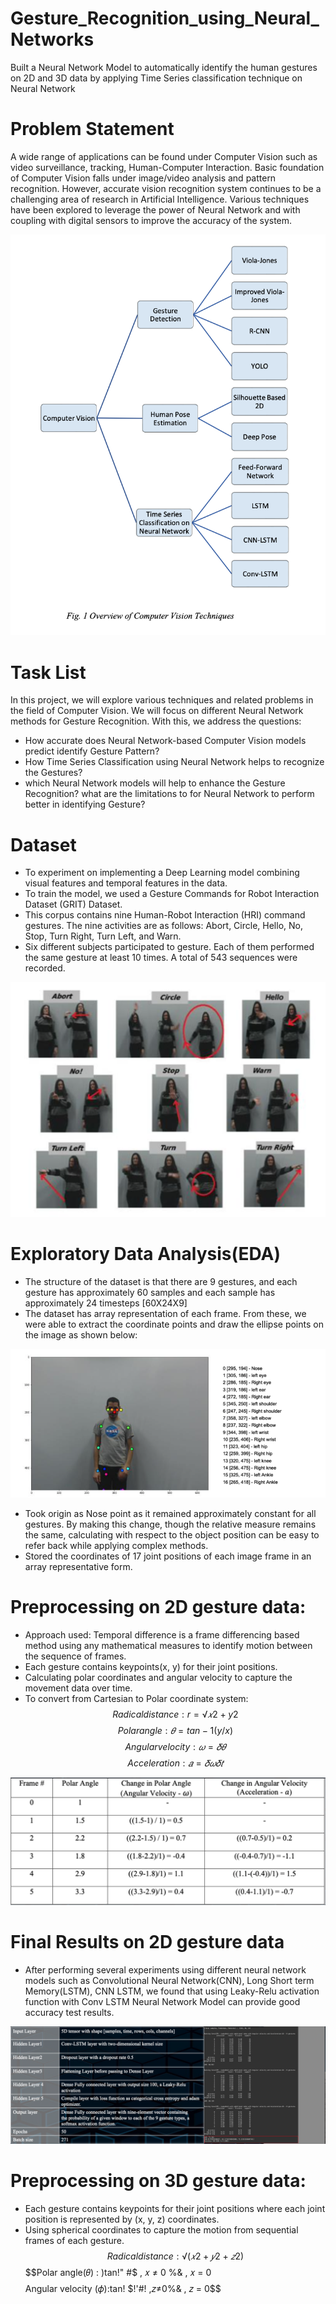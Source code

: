 # Gesture_Recognition_using_Neural_Networks
Built a Neural Network Model to automatically identify the human gestures on 2D and 3D data by applying Time Series classification technique on Neural Network

# Problem Statement
A wide range of applications can be found under Computer Vision such as video surveillance, tracking, Human-Computer Interaction. Basic foundation of Computer Vision falls under image/video analysis and pattern recognition. However, accurate vision recognition system continues to be a challenging area of research in Artificial Intelligence. Various techniques have been explored to leverage the power of Neural Network and with coupling with digital sensors to improve the accuracy of the system. 

![Overview of ComputerVision](/resources/Overview_of_Computer_Vision.png)

# Task List
In this project, we will explore various techniques and related problems in the field of Computer Vision. We will focus on different Neural Network methods for Gesture Recognition. With this, we address the questions: 
* How accurate does Neural Network-based Computer Vision models predict identify Gesture Pattern?
* How Time Series Classification using Neural Network helps to recognize the Gestures? 
* which Neural Network models will help to enhance the Gesture Recognition? what are the limitations to for Neural Network to perform better in identifying Gesture?

# Dataset

* To experiment on implementing a Deep Learning model combining visual features and temporal features in the data.
* To train the model, we used a Gesture Commands for Robot Interaction Dataset (GRIT) Dataset. 
* This corpus contains nine Human-Robot Interaction (HRI) command gestures. The nine activities are as follows: Abort, Circle, Hello, No, Stop, Turn Right, Turn Left, and Warn. 
* Six different subjects participated to gesture. Each of them performed the same gesture at least 10 times. A total of 543 sequences were recorded.

![Gestures in GRIT Dataset](/resources/GRIT_dataset_gestures.png)

# Exploratory Data Analysis(EDA)

* The structure of the dataset is that there are 9 gestures, and each gesture has approximately 60 samples and each sample has approximately 24 timesteps [60X24X9]
* The dataset has array representation of each frame. From these, we were able to extract the coordinate points and draw the ellipse points on the image as shown below:

![Keypoints and labels for sample gesture image](/resources/Keypoints_and_labels_for_sample_gesture_image.png)

* Took origin as Nose point as it remained approximately constant for all gestures. By making this change, though the relative measure remains the same, calculating with respect to the object position can be easy to refer back while applying complex methods.
* Stored the coordinates of 17 joint positions of each image frame in an array representative form.

# Preprocessing on 2D gesture data:

* Approach used: Temporal difference is a frame differencing based method using any mathematical measures to identify motion between the sequence of frames.
* Each gesture contains keypoints(x, y) for their joint positions.
* Calculating polar coordinates and angular velocity to capture the movement data over time.
* To convert from Cartesian to Polar coordinate system:
        $$Radical distance: r = √𝑥2+y2$$
        $$Polar angle: 𝜃 = tan-1(y/x)$$
        $$Angular velocity: 𝜔 = 𝛿𝜃$$
        $$Acceleration: 𝑎 = 𝛿𝜔 𝛿𝑡$$

![calculating_polarAngle_angularVelocity_acceleration](/resources/calculating_polarAngle_angularVelocity_acceleration.png)

# Final Results on 2D gesture data

* After performing several experiments using different neural network models such as Convolutional Neural Network(CNN), Long Short term Memory(LSTM), CNN LSTM, we found that using Leaky-Relu activation function with Conv LSTM Neural Network Model can provide good accuracy test results.

![2D_gesture_data_experiment_result](/resources/2D_gesture_data_experiment_result.png)

# Preprocessing on 3D gesture data:

* Each gesture contains keypoints for their joint positions where each joint position is represented by (x, y, z) coordinates.
* Using spherical coordinates to capture the motion from sequential frames of each gesture.
       $$Radical distance: √(𝑥2 + 𝑦2 + 𝑧2)$$
       $$Polar angle(𝜃) : )tan!" #$ , 𝑥 ≠ 0 %& , 𝑥 = 0$$
       $$Angular velocity (𝜙):tan! $!'#! ,𝑧≠0%& , 𝑧 = 0$$
 

